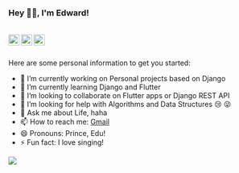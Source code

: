 ### Hey 👋🏽, I'm Edward! 
<br/>
<a href="https://www.linkedin.com/in/edwardmasih/">
  <img align="left" alt="Edward's LinkdeIN" width="22px" src="https://cdn.jsdelivr.net/npm/simple-icons@v3/icons/linkedin.svg" />
</a>
<a href="https://www.instagram.com/edwardmasih_/">
  <img align="left" alt="Edward's Instagram" width="22px" src="https://cdn.jsdelivr.net/npm/simple-icons@v3/icons/instagram.svg" />
</a>
<a href="https://t.me/edwardmasih">
  <img align="left" alt="Edward's Telegram" width="22px" src="https://cdn.jsdelivr.net/npm/simple-icons@v3/icons/telegram.svg" />
</a>
</br></br>

Here are some personal information to get you started:

- 🔭 I’m currently working on Personal projects based on Django
- 🌱 I’m currently learning Django and Flutter
- 👯 I’m looking to collaborate on Flutter apps or Django REST API
- 🤔 I’m looking for help with Algorithms and Data Structures :cry: 😜
- 💬 Ask me about Life, haha
- 📫 How to reach me: [Gmail](https://mail.google.com/mail/u/0/?view=cm&fs=1&to=edwardmasih.work@gmail.com&cc=masih.edward45@gmail.com&tf=1)
- 😄 Pronouns: Prince, Edu!
- ⚡ Fun fact: I love singing!

<img src='https://github-readme-stats.vercel.app/api?username=edwardmasih&&show_icons=true&title_color=ffffff&icon_color=bb2acf&text_color=daf7dc&bg_color=151515'>
